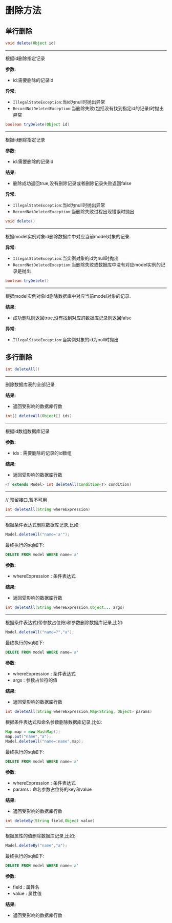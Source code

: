 # 删除方法

## <a id="single_delete"></a>单行删除

<!--sec data-title="delete(Object id)" data-id="delete1" data-show=true ces-->

```java
void delete(Object id)
```

------

根据id删除指定记录

**参数:**

* id:需要删除的记录id

**异常:**

* `IllegalStateException`:当id为null时抛出异常
* `RecordNotDeletedException`:当删除失败(包括没有找到指定id的记录)时抛出异常

<!--endsec-->

<!--sec data-title="tryDelete(Object id)" data-id="tryDelete1" data-show=true ces-->

```java
boolean tryDelete(Object id)
```

------

根据id删除指定记录

**参数:**

* id:需要删除的记录id

**结果:**

* 删除成功返回true,没有删除记录或者删除记录失败返回false

**异常:**

* `IllegalStateException`:当id为null时抛出异常
* `RecordNotDeletedException`:当删除失败过程出现错误时抛出

<!--endsec-->

<!--sec data-title="delete()" data-id="delete2" data-show=true ces-->

```java
void delete()
```

------

根据model实例对象id删除数据库中对应当前model对象的记录.

**异常:**

* `IllegalStateException`:当实例对象的id为null时抛出
* `RecordNotDeletedException`:当删除失败或数据库中没有对应model实例的记录是抛出

<!--endsec-->

<!--sec data-title="tryDelete()" data-id="tryDelete2" data-show=true ces-->

```java
boolean tryDelete()
```

------

根据model实例对象id删除数据库中对应当前model对象的记录.

**结果:**

* 成功删除则返回true,没有找到对应的数据库记录则返回false

**异常:**

* `IllegalStateException`:当实例对象的id为null时抛出

<!--endsec-->

## <a id="multi_delete"></a>多行删除

<!--sec data-title="deleteAll()" data-id="deleteAll1" data-show=true ces-->

```java
int deleteAll()
```

------

删除数据库表的全部记录

**结果:**

* 返回受影响的数据库行数

<!--endsec-->

<!--sec data-title="deleteAll(Object[] ids)" data-id="deleteAll2" data-show=true ces-->

```java
int[] deleteAll(Object[] ids)
```

------

根据id数组数据库记录

**参数:**

* ids : 需要删除的记录的id数组

**结果:**

* 返回受影响的数据库行数

<!--endsec-->

<!--sec data-title="deleteAll(Condition<T> condition)" data-id="deleteAll3" data-show=true ces-->

```java
<T extends Model> int deleteAll(Condition<T> condition)
```

------

// 预留接口,暂不可用

<!--endsec-->

<!--sec data-title="deleteAll(String whereExpression)" data-id="deleteAll4" data-show=true ces-->

```java
int deleteAll(String whereExpression)
```

------

根据条件表达式删除数据库记录,比如:

```java
Model.deleteAll("name='a'");
```

最终执行的sql如下:

```sql
DELETE FROM model WHERE name='a'
```

**参数:**

* whereExpression : 条件表达式

**结果:**

* 返回受影响的数据库行数

<!--endsec-->

<!--sec data-title="deleteAll(String whereExpression,Object... args)" data-id="deleteAll5" data-show=true ces-->

```java
int deleteAll(String whereExpression,Object... args)
```

------

根据条件表达式(带参数占位符)和参数删除数据库记录,比如:

```java
Model.deleteAll("name=?","a");
```

最终执行的sql如下:

```sql
DELETE FROM model WHERE name='a'
```

**参数:**

* whereExpression : 条件表达式
* args : 参数占位符的值

**结果:**

* 返回受影响的数据库行数

<!--endsec-->

<!--sec data-title="deleteAll(String whereExpression,Map &lt; String, Object &gt; params)" data-id="deleteAll6" data-show=true ces-->

```java
int deleteAll(String whereExpression,Map<String, Object> params)
```

根据条件表达式和命名参数删除数据库记录,比如:

```java
Map map = new HashMap();
map.put("name","a");
Model.deleteAll("name=:name",map);
```

最终执行的sql如下:

```sql
DELETE FROM model WHERE name='a'
```

**参数:**

* whereExpression : 条件表达式
* params : 命名参数占位符的key和value

**结果:**

* 返回受影响的数据库行数

<!--endsec-->

<!--sec data-title="deleteBy(String field,Object value)" data-id="deleteBy1" data-show=true ces-->

```java
int deleteBy(String field,Object value)
```

------

根据属性的值删除数据库记录,比如:

```java
Model.deleteBy("name","a");
```

最终执行的sql如下:

```sql
DELETE FROM model WHERE name='a'
```

**参数:**

* field : 属性名
* value : 属性值

**结果:**

* 返回受影响的数据库行数

<!--endsec-->
